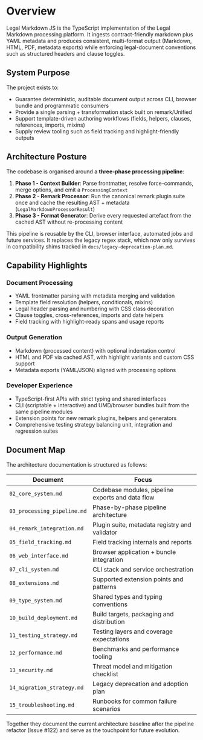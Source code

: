 # Overview

Legal Markdown JS is the TypeScript implementation of the Legal Markdown
processing platform. It ingests contract-friendly markdown plus YAML metadata
and produces consistent, multi-format output (Markdown, HTML, PDF, metadata
exports) while enforcing legal-document conventions such as structured headers
and clause toggles.

## System Purpose

The project exists to:

- Guarantee deterministic, auditable document output across CLI, browser bundle
  and programmatic consumers
- Provide a single parsing + transformation stack built on remark/Unified
- Support template-driven authoring workflows (fields, helpers, clauses,
  references, imports, mixins)
- Supply review tooling such as field tracking and highlight-friendly outputs

## Architecture Posture

The codebase is organised around a **three-phase processing pipeline**:

1. **Phase 1 - Context Builder**: Parse frontmatter, resolve force-commands,
   merge options, and emit a `ProcessingContext`
2. **Phase 2 - Remark Processor**: Run the canonical remark plugin suite once
   and cache the resulting AST + metadata (`LegalMarkdownProcessorResult`)
3. **Phase 3 - Format Generator**: Derive every requested artefact from the
   cached AST without re-processing content

This pipeline is reusable by the CLI, browser interface, automated jobs and
future services. It replaces the legacy regex stack, which now only survives in
compatibility shims tracked in `docs/legacy-deprecation-plan.md`.

## Capability Highlights

### Document Processing

- YAML frontmatter parsing with metadata merging and validation
- Template field resolution (helpers, conditionals, mixins)
- Legal header parsing and numbering with CSS class decoration
- Clause toggles, cross-references, imports and date helpers
- Field tracking with highlight-ready spans and usage reports

### Output Generation

- Markdown (processed content) with optional indentation control
- HTML and PDF via cached AST, with highlight variants and custom CSS support
- Metadata exports (YAML/JSON) aligned with processing options

### Developer Experience

- TypeScript-first APIs with strict typing and shared interfaces
- CLI (scriptable + interactive) and UMD/browser bundles built from the same
  pipeline modules
- Extension points for new remark plugins, helpers and generators
- Comprehensive testing strategy balancing unit, integration and regression
  suites

## Document Map

The architecture documentation is structured as follows:

| Document                    | Focus                                            |
| --------------------------- | ------------------------------------------------ |
| `02_core_system.md`         | Codebase modules, pipeline exports and data flow |
| `03_processing_pipeline.md` | Phase-by-phase pipeline architecture             |
| `04_remark_integration.md`  | Plugin suite, metadata registry and validator    |
| `05_field_tracking.md`      | Field tracking internals and reports             |
| `06_web_interface.md`       | Browser application + bundle integration         |
| `07_cli_system.md`          | CLI stack and service orchestration              |
| `08_extensions.md`          | Supported extension points and patterns          |
| `09_type_system.md`         | Shared types and typing conventions              |
| `10_build_deployment.md`    | Build targets, packaging and distribution        |
| `11_testing_strategy.md`    | Testing layers and coverage expectations         |
| `12_performance.md`         | Benchmarks and performance tooling               |
| `13_security.md`            | Threat model and mitigation checklist            |
| `14_migration_strategy.md`  | Legacy deprecation and adoption plan             |
| `15_troubleshooting.md`     | Runbooks for common failure scenarios            |

Together they document the current architecture baseline after the pipeline
refactor (Issue #122) and serve as the touchpoint for future evolution.

